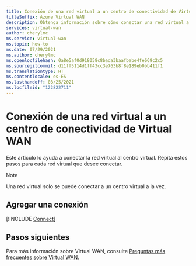 ```yaml
---
title: Conexión de una red virtual a un centro de conectividad de Virtual WAN
titleSuffix: Azure Virtual WAN
description: Obtenga información sobre cómo conectar una red virtual a un centro de conectividad de Virtual WAN mediante el portal.
services: virtual-wan
author: cherylmc
ms.service: virtual-wan
ms.topic: how-to
ms.date: 07/29/2021
ms.author: cherylmc
ms.openlocfilehash: 0a8e5af0d918058c8bada3baafbabe4fe669c2c5
ms.sourcegitcommit: d11ff5114d1ff43cc3e763b8f8e189eb0bb411f1
ms.translationtype: HT
ms.contentlocale: es-ES
ms.lasthandoff: 08/25/2021
ms.locfileid: "122822711"
---
```

# <a name="connect-a-virtual-network-to-a-virtual-wan-hub"></a>Conexión de una red virtual a un centro de conectividad de Virtual WAN

Este artículo lo ayuda a conectar la red virtual al centro virtual. Repita estos pasos para cada red virtual que desee conectar.

> [!NOTE]
> Una red virtual solo se puede conectar a un centro virtual a la vez.
> 

## <a name="add-a-connection"></a>Agregar una conexión

[!INCLUDE [Connect](../../includes/virtual-wan-connect-vnet-hub-include.md)]

## <a name="next-steps"></a>Pasos siguientes

Para más información sobre Virtual WAN, consulte [Preguntas más frecuentes sobre Virtual WAN](virtual-wan-faq.md).
